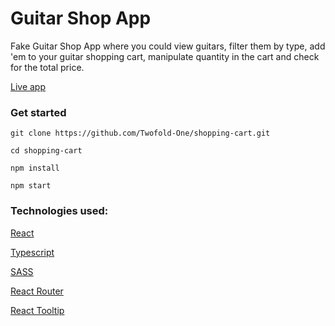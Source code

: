 # Guitar Shop App

Fake Guitar Shop App where you could view guitars, filter them by type, add 'em to your guitar shopping cart, manipulate quantity in the cart and check for the total price.

[Live app](https://twofold-one.github.io/shopping-cart/)



### Get started

`git clone https://github.com/Twofold-One/shopping-cart.git`

`cd shopping-cart`

`npm install`

`npm start`

### Technologies used:

[React](https://reactjs.org/)

[Typescript](https://www.typescriptlang.org/)

[SASS](https://sass-lang.com/)

[React Router](https://reactrouter.com/)

[React Tooltip](https://wwayne.github.io/react-tooltip/)

